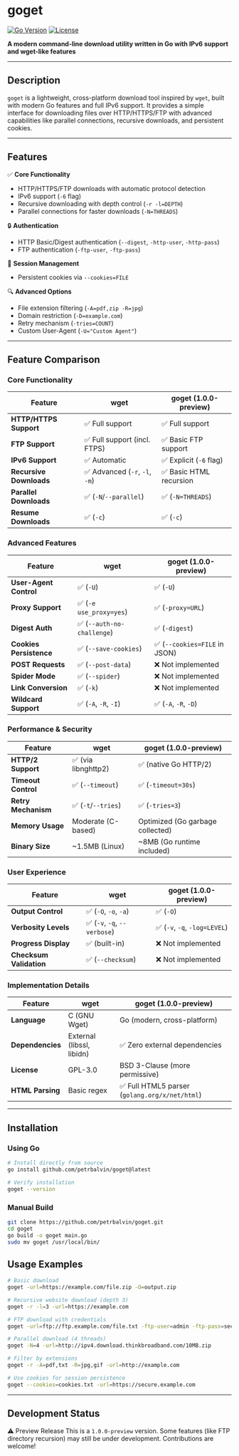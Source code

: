 # goget

[![Go Version](https://img.shields.io/badge/Go-1.20+-blue)](https://go.dev)
[![License](https://img.shields.io/badge/License-BSD_3--Clause-green)](LICENSE)

**A modern command-line download utility written in Go with IPv6 support and wget-like features**

---

## Description
`goget` is a lightweight, cross-platform download tool inspired by `wget`, built with modern Go features and full IPv6 support. It provides a simple interface for downloading files over HTTP/HTTPS/FTP with advanced capabilities like parallel connections, recursive downloads, and persistent cookies.

---

## Features
✅ **Core Functionality**
- HTTP/HTTPS/FTP downloads with automatic protocol detection
- IPv6 support (`-6` flag)
- Recursive downloading with depth control (`-r -l=DEPTH`)
- Parallel connections for faster downloads (`-N=THREADS`)

🔒 **Authentication**
- HTTP Basic/Digest authentication (`--digest`, `-http-user`, `-http-pass`)
- FTP authentication (`-ftp-user`, `-ftp-pass`)

🍪 **Session Management**
- Persistent cookies via `--cookies=FILE`

🔍 **Advanced Options**
- File extension filtering (`-A=pdf,zip -R=jpg`)
- Domain restriction (`-D=example.com`)
- Retry mechanism (`-tries=COUNT`)
- Custom User-Agent (`-U="Custom Agent"`)

---

## Feature Comparison

### Core Functionality
| Feature                | wget                          | goget (1.0.0-preview)        |
|------------------------|-------------------------------|------------------------------|
| **HTTP/HTTPS Support**  | ✅ Full support               | ✅ Full support               |
| **FTP Support**         | ✅ Full support (incl. FTPS)  | ✅ Basic FTP support          |
| **IPv6 Support**        | ✅ Automatic                  | ✅ Explicit (`-6` flag)       |
| **Recursive Downloads** | ✅ Advanced (`-r`, `-l`, `-m`)| ✅ Basic HTML recursion        |
| **Parallel Downloads**  | ✅ (`-N`/`--parallel`)        | ✅ (`-N=THREADS`)             |
| **Resume Downloads**    | ✅ (`-c`)                     | ✅ (`-c`)                     |

### Advanced Features
| Feature                | wget                          | goget (1.0.0-preview)        |
|------------------------|-------------------------------|------------------------------|
| **User-Agent Control**  | ✅ (`-U`)                     | ✅ (`-U`)                     |
| **Proxy Support**       | ✅ (`-e use_proxy=yes`)       | ✅ (`-proxy=URL`)             |
| **Digest Auth**         | ✅ (`--auth-no-challenge`)    | ✅ (`-digest`)                |
| **Cookies Persistence** | ✅ (`--save-cookies`)         | ✅ (`--cookies=FILE` in JSON) |
| **POST Requests**       | ✅ (`--post-data`)            | ❌ Not implemented            |
| **Spider Mode**         | ✅ (`--spider`)               | ❌ Not implemented            |
| **Link Conversion**     | ✅ (`-k`)                     | ❌ Not implemented            |
| **Wildcard Support**    | ✅ (`-A`, `-R`, `-I`)         | ✅ (`-A`, `-R`, `-D`)         |

### Performance & Security
| Feature                | wget                          | goget (1.0.0-preview)        |
|------------------------|-------------------------------|------------------------------|
| **HTTP/2 Support**      | ✅ (via libnghttp2)           | ✅ (native Go HTTP/2)        |
| **Timeout Control**     | ✅ (`--timeout`)              | ✅ (`-timeout=30s`)           |
| **Retry Mechanism**     | ✅ (`-t`/`--tries`)           | ✅ (`-tries=3`)               |
| **Memory Usage**        | Moderate (C-based)           | Optimized (Go garbage collected) |
| **Binary Size**         | ~1.5MB (Linux)               | ~8MB (Go runtime included)   |

### User Experience
| Feature                | wget                          | goget (1.0.0-preview)        |
|------------------------|-------------------------------|------------------------------|
| **Output Control**      | ✅ (`-O`, `-o`, `-a`)         | ✅ (`-O`)                     |
| **Verbosity Levels**    | ✅ (`-v`, `-q`, `--verbose`)  | ✅ (`-v`, `-q`, `-log=LEVEL`) |
| **Progress Display**    | ✅ (built-in)                 | ❌ Not implemented            |
| **Checksum Validation** | ✅ (`--checksum`)             | ❌ Not implemented            |

### Implementation Details
| Feature                | wget                          | goget (1.0.0-preview)        |
|------------------------|-------------------------------|------------------------------|
| **Language**            | C (GNU Wget)                 | Go (modern, cross-platform)  |
| **Dependencies**        | External (libssl, libidn)    | ✅ Zero external dependencies |
| **License**             | GPL-3.0                       | BSD 3-Clause (more permissive) |
| **HTML Parsing**        | Basic regex                  | ✅ Full HTML5 parser (`golang.org/x/net/html`) |

---

## Installation
### Using Go
```bash
# Install directly from source
go install github.com/petrbalvin/goget@latest

# Verify installation
goget --version
```

### Manual Build
```bash
git clone https://github.com/petrbalvin/goget.git
cd goget
go build -o goget main.go
sudo mv goget /usr/local/bin/
```

## Usage Examples
```bash
# Basic download
goget -url=https://example.com/file.zip -O=output.zip

# Recursive website download (depth 3)
goget -r -l=3 -url=https://example.com

# FTP download with credentials
goget -url=ftp://ftp.example.com/file.txt -ftp-user=admin -ftp-pass=secret

# Parallel download (4 threads)
goget -N=4 -url=http://ipv4.download.thinkbroadband.com/10MB.zip

# Filter by extensions
goget -r -A=pdf,txt -R=jpg,gif -url=http://example.com

# Use cookies for session persistence
goget --cookies=cookies.txt -url=https://secure.example.com
```

---

## Development Status
⚠️ Preview Release
This is a `1.0.0-preview` version. Some features (like FTP directory recursion) may still be under development. Contributions are welcome!
